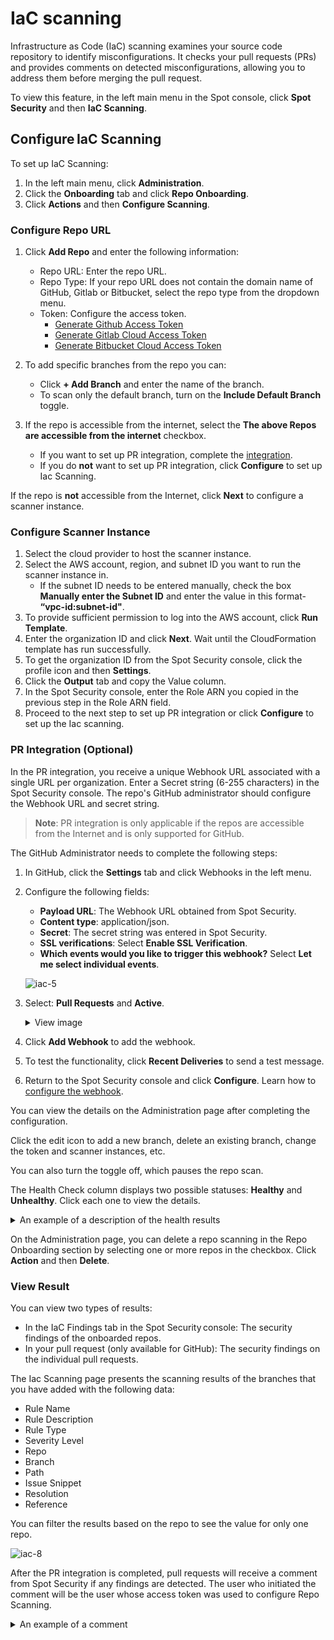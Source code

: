 # IaC scanning

Infrastructure as Code (IaC) scanning examines your source code repository to identify misconfigurations. It checks your pull requests (PRs) and provides comments on detected misconfigurations, allowing you to address them before merging the pull request. 

To view this feature, in the left main menu in the Spot console, click **Spot Security** and then **IaC Scanning**.  

## Configure IaC Scanning 

To set up IaC Scanning: 

1. In the left main menu, click **Administration**.  
2. Click the **Onboarding** tab and click **Repo Onboarding**.  
3. Click **Actions** and then **Configure Scanning**.   

### Configure Repo URL  

1. Click **Add Repo** and enter the following information:  

   * Repo URL: Enter the repo URL.  
   * Repo Type: If your repo URL does not contain the domain name of GitHub, Gitlab or Bitbucket, select the repo type from the dropdown menu.  
   * Token: Configure the access token.  
     - [Generate Github Access Token](https://docs.spot.io/spot-security/features/iac-scan/github-access-token)  
     - [Generate Gitlab Cloud Access Token](spot-security/features/iac-scan/gitlab-cloud-access-token)  
     - [Generate Bitbucket Cloud Access Token](spot-security/features/iac-scan/bitbucket-access-token)  

2. To add specific branches from the repo you can: 
   * Click **+ Add Branch** and enter the name of the branch. 
   * To scan only the default branch, turn on the **Include Default Branch** toggle. 
3. If the repo is accessible from the internet, select the **The above Repos are accessible from the internet** checkbox.   
   * If you want to set up PR integration, complete the [integration](spot-security/features/iac-scan/?id=pr-integration-optional). 
   * If you do **not** want to set up PR integration, click **Configure** to set up Iac Scanning. 

If the repo is **not** accessible from the Internet, click **Next** to configure a scanner instance. 

### Configure Scanner Instance 

1. Select the cloud provider to host the scanner instance. 
2. Select the AWS account, region, and subnet ID you want to run the scanner instance in.  
   * If the subnet ID needs to be entered manually, check the box **Manually enter the Subnet ID** and enter the value in this format- **“vpc-id:subnet-id"**. 
3. To provide sufficient permission to log into the AWS account, click **Run Template**.  
4. Enter the organization ID and click **Next**. Wait until the CloudFormation template has run successfully.  
5. To get the organization ID from the Spot Security console, click the profile icon and then **Settings**.  
6. Click the **Output** tab and copy the Value column.  
7. In the Spot Security console, enter the Role ARN you copied in the previous step in the Role ARN field. 
8. Proceed to the next step to set up PR integration or click **Configure** to set up the Iac scanning. 

### PR Integration (Optional) 

In the PR integration, you receive a unique Webhook URL associated with a single URL per organization. Enter a Secret string (6-255 characters) in the Spot Security console. The repo's GitHub administrator should configure the Webhook URL and secret string. 

> **Note**: PR integration is only applicable if the repos are accessible from the Internet and is only supported for GitHub.

The GitHub Administrator needs to complete the following steps:   

1. In GitHub, click the **Settings** tab and click Webhooks in the left menu. 
2. Configure the following fields:  
   * **Payload URL**: The Webhook URL obtained from Spot Security. 
   * **Content type**: application/json. 
   * **Secret**: The secret string was entered in Spot Security. 
   * **SSL verifications**: Select **Enable SSL Verification**. 
   * **Which events would you like to trigger this webhook?** Select **Let me select individual events**.   

   ![iac-5](https://github.com/spotinst/help/assets/106514736/c905611b-e605-442b-9aa6-6ac18c857fab)

3. Select: **Pull Requests** and **Active**.

   <details>
     <summary markdown="span">View image</summary>

     <img width="600" src="https://github.com/spotinst/help/assets/106514736/2bbcc679-b020-4a75-9c42-36ba3a7c3216" />

   </details>

4. Click **Add Webhook** to add the webhook. 
5. To test the functionality, click **Recent Deliveries** to send a test message. 
6. Return to the Spot Security console and click **Configure**. Learn how to [configure the webhook](https://docs.github.com/en/webhooks/using-webhooks/creating-webhooks).

You can view the details on the Administration page after completing the configuration. 

Click the edit icon to add a new branch, delete an existing branch, change the token and scanner instances, etc.  

You can also turn the toggle off, which pauses the repo scan.  

The Health Check column displays two possible statuses: **Healthy** and **Unhealthy**. Click each one to view the details. 

<details>
  <summary markdown="span">An example of a description of the health results</summary>

   <img width="300" src="https://github.com/spotinst/help/assets/106514736/b323d9e8-5be1-4e86-b04f-0172b86878d9" />

 </details>

On the Administration page, you can delete a repo scanning in the Repo Onboarding section by selecting one or more repos in the checkbox. Click **Action** and then **Delete**.  

### View Result  

You can view two types of results:  

* In the IaC Findings tab in the Spot Security console: The security findings of the onboarded repos.  
* In your pull request (only available for GitHub): The security findings on the individual pull requests. 

The Iac Scanning page presents the scanning results of the branches that you have added with the following data:  

* Rule Name  
* Rule Description  
* Rule Type  
* Severity Level   
* Repo  
* Branch   
* Path  
* Issue Snippet  
* Resolution   
* Reference   

You can filter the results based on the repo to see the value for only one repo.  

![iac-8](https://github.com/spotinst/help/assets/106514736/f6d6dccc-ab04-4183-b5a8-1a62462bbbbf)

After the PR integration is completed, pull requests will receive a comment from Spot Security if any findings are detected. The user who initiated the comment will be the user whose access token was used to configure Repo Scanning. 

<details>
  <summary markdown="span">An example of a comment</summary>

  ![iac-9](https://github.com/spotinst/help/assets/106514736/5889a7e1-ef3a-40a3-92be-0a0a929b8c0a)

</details>
